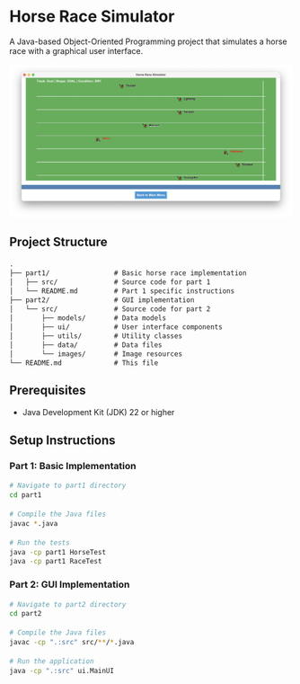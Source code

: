 # Horse Race Simulator


A Java-based Object-Oriented Programming project that simulates a horse race with a graphical user interface.

![](md_assets/screencap.jpg)

## Project Structure

```
.
├── part1/                # Basic horse race implementation
│   ├── src/              # Source code for part 1
│   └── README.md         # Part 1 specific instructions
├── part2/                # GUI implementation
│   └── src/              # Source code for part 2
│       ├── models/       # Data models
│       ├── ui/           # User interface components
│       ├── utils/        # Utility classes
│       ├── data/         # Data files
│       └── images/       # Image resources
└── README.md             # This file
```

## Prerequisites

- Java Development Kit (JDK) 22 or higher

## Setup Instructions

### Part 1: Basic Implementation

```bash
# Navigate to part1 directory
cd part1

# Compile the Java files
javac *.java

# Run the tests
java -cp part1 HorseTest
java -cp part1 RaceTest
```

### Part 2: GUI Implementation

```bash
# Navigate to part2 directory
cd part2

# Compile the Java files
javac -cp ".:src" src/**/*.java

# Run the application
java -cp ".:src" ui.MainUI
```